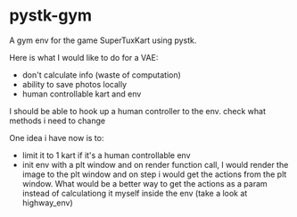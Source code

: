 # pystk-gym
A gym env for the game SuperTuxKart using pystk.

Here is what I would like to do for a VAE:

* don't calculate info (waste of computation)
* ability to save photos locally
* human controllable kart and env

I should be able to hook up a human controller to the env. check what methods i need to change

One idea i have now is to:

* limit it to 1 kart if it's a human controllable env
* init env with a plt window and on render function call, I would render the image to the plt
  window and on step i would get the actions from the plt window. What would be a better way to get
  the actions as a param instead of calculationg it myself inside the env (take a look at
  highway_env)
